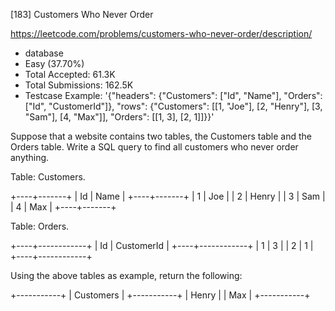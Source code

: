 [183] Customers Who Never Order  

https://leetcode.com/problems/customers-who-never-order/description/

* database
* Easy (37.70%)
* Total Accepted:    61.3K
* Total Submissions: 162.5K
* Testcase Example:  '{"headers": {"Customers": ["Id", "Name"], "Orders": ["Id", "CustomerId"]}, "rows": {"Customers": [[1, "Joe"], [2, "Henry"], [3, "Sam"], [4, "Max"]], "Orders": [[1, 3], [2, 1]]}}'

Suppose that a website contains two tables, the Customers table and the Orders table. Write a SQL query to find all customers who never order anything.

Table: Customers.


+----+-------+
| Id | Name  |
+----+-------+
| 1  | Joe   |
| 2  | Henry |
| 3  | Sam   |
| 4  | Max   |
+----+-------+


Table: Orders.


+----+------------+
| Id | CustomerId |
+----+------------+
| 1  | 3          |
| 2  | 1          |
+----+------------+


Using the above tables as example, return the following:


+-----------+
| Customers |
+-----------+
| Henry     |
| Max       |
+-----------+



